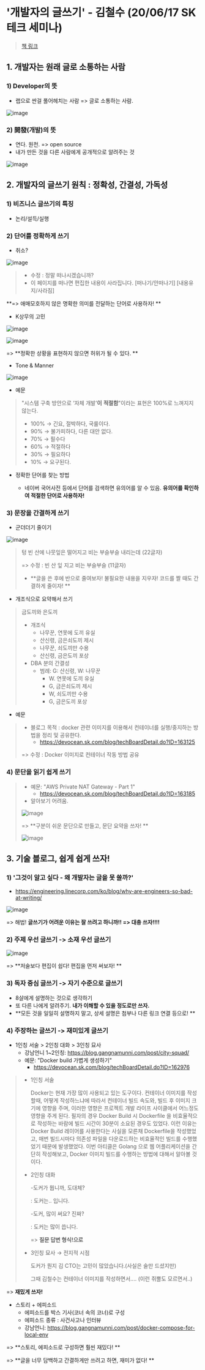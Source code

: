 # '개발자의 글쓰기' - 김철수 (20/06/17 SK 테크 세미나)

> [책 링크](https://www.aladin.co.kr/shop/wproduct.aspx?ItemId=209572978)

## 1. 개발자는 원래 글로 소통하는 사람

### 1) Developer의 뜻

* 랩으로 싼걸 풀어헤치는 사람 => 글로 소통하는 사람. 

![image](https://user-images.githubusercontent.com/12438429/122350359-21881380-cf88-11eb-9e72-0bd8da07f461.png)



### 2) 開發(개발)의 뜻

* 연다. 원천. => open source
* 내가 만든 것을 다른 사람에게 공개적으로 알려주는 것

![image](https://user-images.githubusercontent.com/12438429/122350545-44b2c300-cf88-11eb-9052-4df1835be4fa.png)



## 2. 개발자의 글쓰기 원칙 : 정확성, 간결성, 가독성

### 1) 비즈니스 글쓰기의 특징

* 논리/설득/실행 



### 2) 단어를 정확하게 쓰기

* 취소?

![image](https://user-images.githubusercontent.com/12438429/122350745-73309e00-cf88-11eb-9dda-12e9f815da67.png)

> * 수정 : 정말 떠나시겠습니까?	 	
> * 이 페이지를 떠나면 편집한 내용이 사라집니다. [떠나기/안떠나기] [내용유지/사라짐]

**=> 애매모호하지 않은 명확한 의미를 전달하는 단어로 사용하자! **

* K상무의 고민

![image](https://user-images.githubusercontent.com/12438429/122351390-0c5fb480-cf89-11eb-989b-2e09a090bc26.png)

![image](https://user-images.githubusercontent.com/12438429/122351301-f7832100-cf88-11eb-9a01-c62f4993cfef.png)

=> **정확한 상황을 표현하지 않으면 허위가 될 수 있다. **

* Tone & Manner 

![image](https://user-images.githubusercontent.com/12438429/122352142-ceaf5b80-cf89-11eb-9950-e1aa43391ab0.png)

* 예문 

>"시스템 구축 방안으로 ‘자체 개발’**이** **적절함**"이라는 표현은 100%로 느껴지지 않는다. 
>
>- 100% → 긴요, 절박하다, 국룰이다.
>- 90% → 불가피하다, 다른 대안 없다.
>- 70% → 필수다
>- 60% → 적절하다
>- 30% → 필요하다
>- 10% → 요구된다.

* 정확한 단어를 찾는 방법

  * 네이버 국어사전 등에서 단어를 검색하면 유의어를 알 수 있음. **유의어를 확인하여 적절한 단어로 사용하자!**

  

### 3) 문장을 간결하게 쓰기 

* 군더더기 줄이기

![image](https://user-images.githubusercontent.com/12438429/122352973-8f353f00-cf8a-11eb-9959-9d25e67f76d3.png)

> 텅 빈 산에 나뭇잎은 떨어지고 비는 부슬부슬 내리는데 (22글자)
>
> => 수정 : 빈 산 잎 지고 비는 부슬부슬 (11글자)
>
> * **글을 쓴 후에 반으로 줄여보자! 불필요한 내용을 지우자! 코드를 짤 때도 간결하게 줄이자! **

* 개조식으로 요약해서 쓰기

> 금도끼와 은도끼
>
> * 개조식
>   * 나무꾼, 연못에 도끼 유실
>   * 산신령, 금은쇠도끼 제시
>   * 나무꾼, 쇠도끼만 수용
>   * 산신령, 금은도끼 포상
> * DBA 분의 간결성 
>   * 범례: G: 산신령, W: 나무꾼
>     * W. 연못에 도끼 유실
>     * G, 금은쇠도끼 제시
>     * W, 쇠도끼만 수용
>     * G, 금은도끼 포상

* 예문

> - 블로그 목적 : docker 관련 이미지를 이용해서 컨테이너를 실행/중지하는 방법을 정리 및 공유한다.
>   - https://devocean.sk.com/blog/techBoardDetail.do?ID=163125
>
> => 수정 : Docker 이미지로 컨테이너 작동 방법 공유



### 4) 문단을 읽기 쉽게 쓰기

> * 예문: "AWS Private NAT Gateway - Part 1"
>   * https://devocean.sk.com/blog/techBoardDetail.do?ID=163185
> * 알아보기 어려움. 
>
> ![image](https://user-images.githubusercontent.com/12438429/122355435-dae8e800-cf8c-11eb-860c-9cafab626ca7.png)
>
> => **구분이 쉬운 문단으로 만들고, 문단 요약을 쓰자! **
>
> ![image](https://user-images.githubusercontent.com/12438429/122355672-0cfa4a00-cf8d-11eb-99cb-21be6eaa055f.png)



## 3. 기술 블로그, 쉽게 쉽게 쓰자!

### 1) '그것이 알고 싶다 - 왜 개발자는 글을 못 쓸까?'

* https://engineering.linecorp.com/ko/blog/why-are-engineers-so-bad-at-writing/ 

![image](https://user-images.githubusercontent.com/12438429/122357487-c4dc2700-cf8e-11eb-991c-7e32a88650be.png)

=> 해법! **글쓰기가 어려운 이유는 잘 쓰려고 하니까!! => 대충 쓰자!!!!** 



### 2) 주제 우선 글쓰기 -> 소재 우선 글쓰기

![image](https://user-images.githubusercontent.com/12438429/122357817-053ba500-cf8f-11eb-81c7-7e928bcff4a4.png)

=> **저술보다 편집이 쉽다! 편집을 먼저 써보자! ** 



### 3) 독자 중심 글쓰기 -> 자기 수준으로 글쓰기

* 8살에게 설명하는 것으로 생각하기
* 또 다른 나에게 알려주기. **내가 이해할 수 있을 정도로만 쓰자.** 
* **모든 것을 일일히 설명하지 말고, 상세 설명은 첨부나 다른 링크 연결 등으로! **



### 4) 주장하는 글쓰기 -> 재미있게 글쓰기 

* 1인칭 서술 > 2인칭 대화 > 3인칭 묘사 
  * 강남언니 1~2인칭: https://blog.gangnamunni.com/post/city-squad/
  * 예문: "Docker build 가볍게 생성하기"
    * https://devocean.sk.com/blog/techBoardDetail.do?ID=162976

> * 1인칭 서술 
>
>   Docker는 현재 가장 많이 사용되고 있는 도구이다. 컨테이너 이미지를 작성할때, 어떻게 작성하느냐에 따라서 컨테이너 빌드 속도와, 빌드 후 이미지 크기에 영향을 주며, 이러한 영향은 프로젝트 개발 라이프 사이클에서 어느정도 영향을 주게 된다. 필자의 경우 Docker Build 시 Dockerfile 을 비효율적으로 작성하는 바람에 빌드 시간이 30분이 소요된 경우도 있었다. 이런 이유는 Docker Build 레이어를 사용한다는 사실을 모른채 Dockerfile을 작성했었고, 매번 빌드시마다 의존성 파일을 다운로드하는 비효율적인 빌드를 수행했었기 때문에 발생했었다. 이번 아티클은 Golang 으로 웹 어플리케이션을 간단히 작성해보고, Docker 이미지 빌드를 수행하는 방법에 대해서 알아볼 것이다.
>
> * 2인칭 대화
>
>   -도커가 뭡니까, 도대체? 
>
>   : 도커는..  입니다.
>
>   -도커, 많이 써요? 진짜? 
>
>   : 도커는 많이 씁니다.
>
>   => **질문 답변 형식!으로**
>
> * 3인칭 묘사 → 전지적 시점 
>
>   도커가 뭔지 김 CTO는 고민이 많았습니다.(사실은 술만 드셨지만) 
>
>   그때 김철수는 컨테이너 이미지를 작성하면서.... (이런 쥐뿔도 모르면서..)

=> **재밌게 쓰자!** 

* 스토리 + 에피소드 
  * 에피소드를 박스 기사(코너 속의 코너)로 구성
  * 에피소드 종류 : 사건사고나 인터뷰
  * 강남언니: https://blog.gangnamunni.com/post/docker-compose-for-local-env

=> **스토리, 에피소드로 구성하면 훨씬 재밌다! **

=> **글을 너무 담백하고 간결하게만 쓰려고 하면, 재미가 없다! ** 